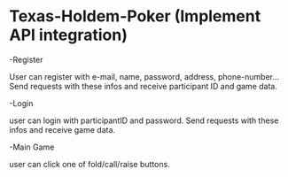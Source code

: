 # Texas-Holdem-Poker (Implement API integration)
-Register

  User can register with e-mail, name, password, address, phone-number...
  Send requests with these infos and receive participant ID and game data.
  
-Login

  user can login with participantID and password.
  Send requests with these infos and receive game data.
  
-Main Game

  user can click one of fold/call/raise buttons.

